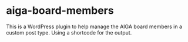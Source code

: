 # aiga-board-members
This is a WordPress plugin to help manage the AIGA board members in a custom post type. Using a shortcode for the output.
